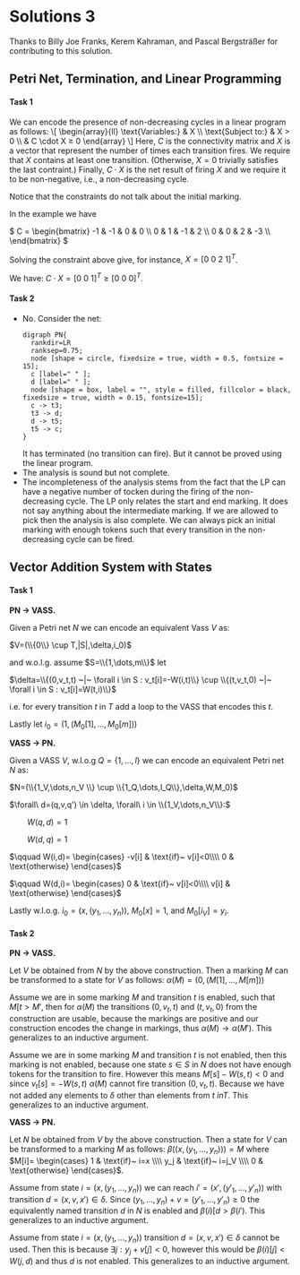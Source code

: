# Solutions 3

Thanks to Billy Joe Franks, Kerem Kahraman, and Pascal Bergsträßer for contributing to this solution.

## Petri Net, Termination, and Linear Programming

#### Task 1

We can encode the presence of non-decreasing cycles in a linear program as follows:
\\[
\begin{array}{ll}
\text{Variables:}   & X \\\\
\text{Subject to:}  & X > 0 \\\\
                    & C \cdot X ≥ 0 
\end{array}
\\]
Here, $C$ is the connectivity matrix and $X$ is a vector that represent the number of times each transition fires.
We require that $X$ contains at least one transition.
(Otherwise, $X=0$ trivially satisfies the last contraint.)
Finally, $C \cdot X$ is the net result of firing $X$ and we require it to be non-negative, i.e., a non-decreasing cycle.

Notice that the constraints do not talk about the initial marking.

In the example we have

$
C = \begin{bmatrix}
-1 & -1 & 0 & 0 \\\\
0 & 1 & -1 & 2 \\\\
0 & 0 & 2 & -3 \\\\
\end{bmatrix}
$

Solving the constraint above give, for instance, $X = [0 ~ 0 ~ 2 ~ 1]^T$.

We have: $C \cdot X = [0 ~ 0 ~ 1]^T ≥ [0 ~ 0 ~ 0]^T$.


#### Task 2

* No. Consider the net:
  ```graphviz
  digraph PN{
    rankdir=LR
    ranksep=0.75;
    node [shape = circle, fixedsize = true, width = 0.5, fontsize = 15];
    c [label=" " ];
    d [label=" " ];
    node [shape = box, label = "", style = filled, fillcolor = black, fixedsize = true, width = 0.15, fontsize=15]; 
    c -> t3;
    t3 -> d;
    d -> t5;
    t5 -> c;
  }
  ```
  It has terminated (no transition can fire).
  But it cannot be proved using the linear program.
* The analysis is sound but not complete.
* The incompleteness of the analysis stems from the fact that the LP can have a negative number of tocken during the firing of the non-decreasing cycle.
  The LP only relates the start and end marking.
  It does not say anything about the intermediate marking.
  If we are allowed to pick then the analysis is also complete.
  We can always pick an initial marking with enough tokens such that every transition in the non-decreasing cycle can be fired.



## Vector Addition System with States

#### Task 1

__PN → VASS.__

Given a Petri net $N$ we can encode an equivalent Vass $V$ as:

$V=(\\{0\\} \cup T,|S|,\delta,i_0)$

and w.o.l.g. assume $S=\\{1,\dots,m\\}$ let

$\delta=\\{(0,v_t,t) ~|~ \forall i \in S : v_t[i]=-W(i,t)\\} \cup \\{(t,v_t,0) ~|~ \forall i \in S : v_t[i]=W(t,i)\\}$

i.e. for every transition $t$ in $T$ add a loop to the VASS that encodes this $t$.

Lastly let $i_0=(1,(M_0[1],\dots,M_0[m]))$


__VASS → PN.__

Given a VASS $V$, w.l.o.g $Q=\{1,\dots,l\}$ we can encode an equivalent Petri net $N$ as:

$N=(\\{1_V,\dots,n_V \\} \cup \\{1_Q,\dots,l_Q\\},\delta,W,M_0)$

$\forall\ d=(q,v,q') \in \delta, \forall\ i \in \\{1_V,\dots,n_V\\}:$

$\qquad W(q,d)=1$

$\qquad W(d,q)=1$

$\qquad W(i,d)=
	\begin{cases}
      -v[i] & \text{if}~ v[i]<0\\\\
      0 & \text{otherwise}
	\end{cases}$

$\qquad W(d,i)=
	\begin{cases}
      0 & \text{if}~ v[i]<0\\\\
      v[i] & \text{otherwise}
	\end{cases}$

Lastly w.l.o.g. $i_0=(x,(y_1,\dots,y_n))$,
$M_0[x]=1$, and
$M_0[i_V]=y_i$.

#### Task 2

__PN → VASS.__

Let $V$ be obtained from $N$ by the above construction.
Then a marking $M$ can be transformed to a state for $V$ as follows: $\alpha(M)=(0,(M[1],\dots,M[m]))$

Assume we are in some marking $M$ and transition $t$ is enabled, such that $M[t>M'$,
then for $\alpha(M)$ the transitions $(0,v_t,t)$ and $(t,v_t,0)$ from the construction are usable, because the markings are positive and our construction encodes the change in markings, thus $\alpha(M)\rightarrow \alpha(M')$.
This generalizes to an inductive argument.

Assume we are in some marking $M$ and transition $t$ is not enabled, then this marking is not enabled, because one state $s\in S$ in $N$ does not have enough tokens for the transition to fire.
However this means $M[s]-W(s,t)<0$ and since $v_t[s]=-W(s,t)$ $\alpha(M)$ cannot fire transition $(0,v_t,t)$.
Because we have not added any elements to $\delta$ other than elements from $t\ in T$.
This generalizes to an inductive argument.

__VASS → PN.__

Let $N$ be obtained from $V$ by the above construction. Then a state for $V$ can be transformed to a marking $M$ as follows: $\beta((x,(y_1,\dots,y_n)))=M$ where
$M[i]=
	\begin{cases}
      1 & \text{if}~ i=x \\\\
      y_j &  \text{if}~ i=j_V \\\\
      0 & \text{otherwise}
	\end{cases}$.

Assume from state $i=(x,(y_1,\dots,y_n))$ we can reach $i'=(x',(y'_1,\dots,y'_n))$ with transition $d=(x,v,x') \in \delta$.
Since $(y_1,\dots,y_n)+v=(y'_1,\dots,y'_n) \geq 0$ the equivalently named transition $d$ in $N$ is enabled and $\beta(i)[d>\beta(i')$.
This generalizes to an inductive argument.

Assume from state $i=(x,(y_1,\dots,y_n))$ transition $d=(x,v,x') \in \delta$ cannot be used. Then this is because $\exists j:y_j+v[j]<0$, however this would be $\beta(i)[j]<W(j,d)$ and thus $d$ is not enabled.
This generalizes to an inductive argument.


